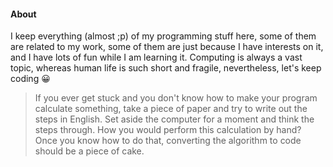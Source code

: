 #### About ####

I keep everything (almost ;p) of my programming stuff here, some of them are related to my work, some of them are just because I have interests on it, and I have lots of fun while I am learning it. Computing is always a vast topic, whereas human life is such short and fragile, nevertheless, let's keep coding 😀

> If you ever get stuck and you don't know how to make your program calculate something, take a piece of paper and try to write out the steps in English. Set aside the computer for a moment and think the steps through. How you would perform this calculation by hand? Once you know how to do that, converting the algorithm to code should be a piece of cake.